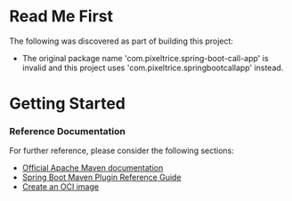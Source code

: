 # Read Me First
The following was discovered as part of building this project:

* The original package name 'com.pixeltrice.spring-boot-call-app' is invalid and this project uses 'com.pixeltrice.springbootcallapp' instead.

# Getting Started

### Reference Documentation
For further reference, please consider the following sections:

* [Official Apache Maven documentation](https://maven.apache.org/guides/index.html)
* [Spring Boot Maven Plugin Reference Guide](https://docs.spring.io/spring-boot/docs/3.2.3/maven-plugin/reference/html/)
* [Create an OCI image](https://docs.spring.io/spring-boot/docs/3.2.3/maven-plugin/reference/html/#build-image)

